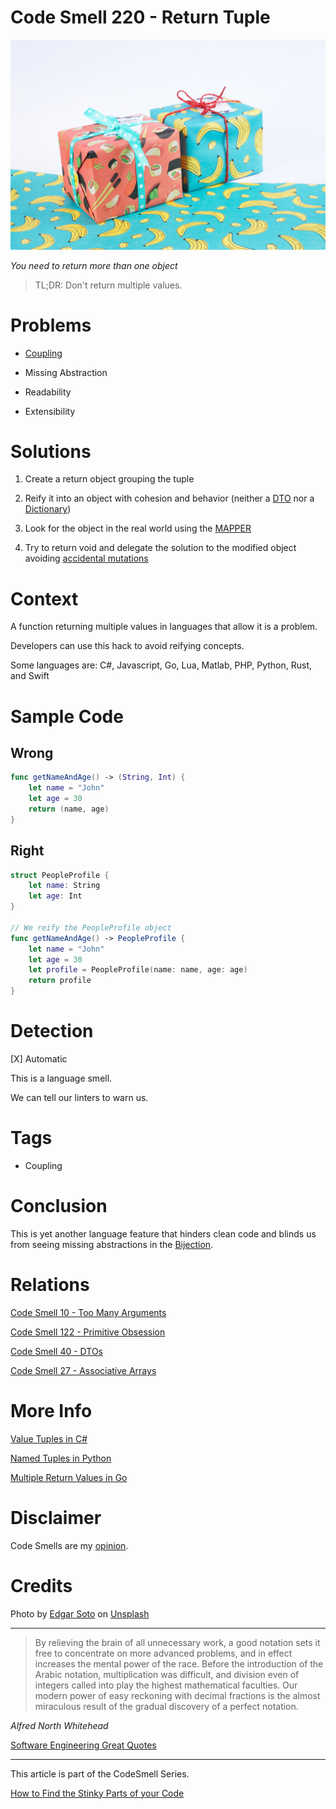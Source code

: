 # Code Smell 220 - Return Tuple
            
![Code Smell 220 - Return Tuple](Code%20Smell%20220%20-%20Return%20Tuple.jpg)

*You need to return more than one object*

> TL;DR: Don't return multiple values. 

# Problems

- [Coupling](https://github.com/mcsee/Software-Design-Articles/tree/main/Articles/Theory/Coupling%20-%20The%20one%20and%20only%20software%20design%20problem/readme.md)

- Missing Abstraction

- Readability

- Extensibility

# Solutions

1. Create a return object grouping the tuple

2. Reify it into an object with cohesion and behavior (neither a [DTO](https://github.com/mcsee/Software-Design-Articles/tree/main/Articles/Code%20Smells/Code%20Smell%2040%20-%20DTOs/readme.md) nor a [Dictionary](https://github.com/mcsee/Software-Design-Articles/tree/main/Articles/Code%20Smells/Code%20Smell%2027%20-%20Associative%20Arrays/readme.md))

3. Look for the object in the real world using the [MAPPER](https://github.com/mcsee/Software-Design-Articles/tree/main/Articles/Theory/What%20is%20(wrong%20with)%20software/readme.md)

4. Try to return void and delegate the solution to the modified object avoiding [accidental mutations](https://github.com/mcsee/Software-Design-Articles/tree/main/Articles/Theory/The%20Evil%20Power%20of%20Mutants/readme.md)

# Context

A function returning multiple values in languages that allow it is a problem.

Developers can use this hack to avoid reifying concepts.

Some languages are: C#, Javascript, Go, Lua, Matlab, PHP, Python, Rust, and Swift

# Sample Code

## Wrong

[Gist Url]: # (https://gist.github.com/mcsee/d7cb1ea13ceb86ad1c087e2a52926c89)
```swift
func getNameAndAge() -> (String, Int) {
    let name = "John"
    let age = 30
    return (name, age)
}

```

## Right

[Gist Url]: # (https://gist.github.com/mcsee/e6db8dfa30b45043ff6a187ba14be10a)
```swift
struct PeopleProfile {
    let name: String
    let age: Int
}

// We reify the PeopleProfile object
func getNameAndAge() -> PeopleProfile {
    let name = "John"
    let age = 30
    let profile = PeopleProfile(name: name, age: age)
    return profile
}
```

# Detection

[X] Automatic 

This is a language smell. 

We can tell our linters to warn us.

# Tags

- Coupling

# Conclusion

This is yet another language feature that hinders clean code and blinds us from seeing missing abstractions in the [Bijection](https://github.com/mcsee/Software-Design-Articles/tree/main/Articles/Theory/The%20One%20and%20Only%20Software%20Design%20Principle/readme.md).

# Relations

[Code Smell 10 - Too Many Arguments](https://github.com/mcsee/Software-Design-Articles/tree/main/Articles/Code%20Smells/Code%20Smell%2010%20-%20Too%20Many%20Arguments/readme.md)

[Code Smell 122 - Primitive Obsession](https://github.com/mcsee/Software-Design-Articles/tree/main/Articles/Code%20Smells/Code%20Smell%20122%20-%20Primitive%20Obsession/readme.md)

[Code Smell 40 - DTOs](https://github.com/mcsee/Software-Design-Articles/tree/main/Articles/Code%20Smells/Code%20Smell%2040%20-%20DTOs/readme.md)

[Code Smell 27 - Associative Arrays](https://github.com/mcsee/Software-Design-Articles/tree/main/Articles/Code%20Smells/Code%20Smell%2027%20-%20Associative%20Arrays/readme.md)

# More Info

[Value Tuples in C#](https://learn.microsoft.com/en-us/dotnet/api/system.valuetuple-2?view=net-7.0)

[Named Tuples in Python](https://www.geeksforgeeks.org/namedtuple-in-python/)

[Multiple Return Values in Go](https://gobyexample.com/multiple-return-values)

# Disclaimer

Code Smells are my [opinion](https://github.com/mcsee/Software-Design-Articles/tree/main/Articles/Blogging/I%20Wrote%20More%20than%2090%20Articles%20on%202021%20Here%20is%20What%20I%20Learned/readme.md).

# Credits

Photo by [Edgar Soto](https://unsplash.com/@edgardo1987) on [Unsplash](https://unsplash.com/photos/1HIKnKtXEU0)
    
* * *

> By relieving the brain of all unnecessary work, a good notation sets it free to concentrate on more advanced problems, and in effect increases the mental power of the race. Before the introduction of the Arabic notation, multiplication was difficult, and division even of integers called into play the highest mathematical faculties. Our modern power of easy reckoning with decimal fractions is the almost miraculous result of the gradual discovery of a perfect notation.

_Alfred North Whitehead_

[Software Engineering Great Quotes](https://github.com/mcsee/Software-Design-Articles/tree/main/Articles/Quotes/Software%20Engineering%20Great%20Quotes/readme.md)

* * *

This article is part of the CodeSmell Series.

[How to Find the Stinky Parts of your Code](https://github.com/mcsee/Software-Design-Articles/tree/main/Articles/Code%20Smells/How%20to%20Find%20the%20Stinky%20parts%20of%20your%20Code/readme.md)
